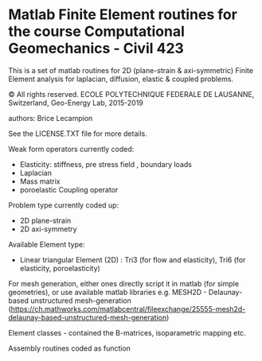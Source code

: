 #   Matlab Finite Element routines for the course Computational Geomechanics - Civil 423

This is a set of matlab routines for 2D (plane-strain & axi-symmetric) Finite Element analysis for laplacian, diffusion, elastic & coupled problems.

© All rights reserved. ECOLE POLYTECHNIQUE FEDERALE DE LAUSANNE, Switzerland, Geo-Energy Lab, 2015-2019

authors:
Brice Lecampion

See the LICENSE.TXT file for more details.

Weak form operators currently coded:
- Elasticity: stiffness,  pre stress field , boundary loads
- Laplacian
- Mass matrix
- poroelastic Coupling operator 

Problem type currently coded up:
- 2D plane-strain 
- 2D axi-symmetry

Available Element type:
- Linear triangular Element (2D) : Tri3 (for flow and elasticity), Tri6 (for elasticity, poroelasticity)


For mesh generation, either ones directly script it in matlab (for simple geometries), or use available matlab libraries e.g. MESH2D - Delaunay-based unstructured mesh-generation 
(https://ch.mathworks.com/matlabcentral/fileexchange/25555-mesh2d-delaunay-based-unstructured-mesh-generation)


Element classes - contained the B-matrices, isoparametric mapping etc.

Assembly routines coded as function
